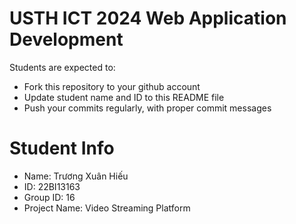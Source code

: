 USTH ICT 2024 Web Application Development
=====================================================

Students are expected to:

* Fork this repository to your github account
* Update student name and ID to this README file
* Push your commits regularly, with proper commit messages

Student Info
=======================

* Name: Trương Xuân Hiếu
* ID: 22BI13163
* Group ID: 16
* Project Name: Video Streaming Platform

